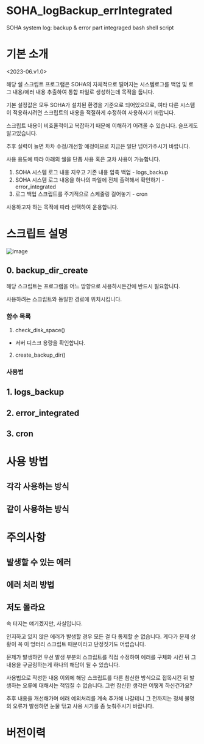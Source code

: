 # SOHA_logBackup_errIntegrated
SOHA system log: backup &amp; error part integraged bash shell script


# 기본 소개
<2023-06.v1.0>

해당 쉘 스크립트 프로그램은 SOHA의 자체적으로 떨어지는 시스템로그를 백업 및 로그 내용/에러 내용 추출하여 통합 파일로 생성하는데 목적을 둡니다. 

기본 설정값은 모두 SOHA가 설치된 환경을 기준으로 되어있으므로, 여타 다른 시스템이 적용하시려면 스크립트의 내용을 적절하게 수정하여 사용하시기 바랍니다. 

스크립트 내용이 비효율적이고 복잡하기 때문에 이해하기 어려울 수 있습니다. 슬프게도 알고있습니다. 

추후 실력이 늘면 차차 수정/개선할 예정이므로 지금은 일단 넘어가주시기 바랍니다. 

사용 용도에 따라 아래의 쉘을 단품 사용 혹은 교차 사용이 가능합니다. 

1. SOHA 시스템 로그 내용 지우고 기존 내용 압축 백업 - logs_backup
2. SOHA 시스템 로그 내용을 하나의 파일에 전체 출력해서 확인하기 - error_integrated
3. 로그 백업 스크립트를 주기적으로 스케줄링 걸어놓기 - cron

사용하고자 하는 목적에 따라 선택하여 운용합니다. 

# 스크립트 설명

![image](https://github.com/hyewonLeeSinsiway/SOHA_logBackup_errIntegrated/assets/62870767/cd3b05eb-d8a5-4a0f-aaaa-e4c7b5aabbf0)

## 0. backup_dir_create
해당 스크립트는 프로그램을 어느 방향으로 사용하시든간에 반드시 필요합니다. 

사용하려는 스크립트와 동일한 경로에 위치시킵니다. 



### 함수 목록
1. check_disk_space()
- 서버 디스크 용량을 확인합니다.
2. create_backup_dir()

### 사용법



## 1. logs_backup



## 2. error_integrated


## 3. cron


# 사용 방법
## 각각 사용하는 방식
## 같이 사용하는 방식


# 주의사항
## 발생할 수 있는 에러
## 에러 처리 방법
## 저도 몰라요
속 터지는 얘기겠지만, 사실입니다. 

인지하고 있지 않은 에러가 발생할 경우 모든 걸 다 통제할 순 없습니다. 게다가 문제 상황이 꼭 이 엉터리 스크립트 때문이라고 단정짓기도 어렵습니다.

문제가 발생하면 우선 발생 부분의 스크립트를 직접 수정하여 에러를 구체화 시킨 뒤 그 내용을 구글링하는게 하나의 해답이 될 수 있습니다. 

사용법으로 작성한 내용 이외에 해당 스크립트를 다른 참신한 방식으로 접목시킨 뒤 발생하는 오류에 대해서는 책임질 수 없습니다. 그런 참신한 생각은 어떻게 하신건가요?

추후 내용을 개선해가며 에러 예외처리를 계속 추가해 나갈테니 그 전까지는 정체 불명의 오류가 발생하면 눈물 닦고 사용 시기를 좀 늦춰주시기 바랍니다. 


# 버전이력

